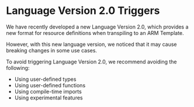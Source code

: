 # Language Version 2.0 Triggers

We have recently developed a new Language Version 2.0, which provides a new format for resource definitions when transpiling to an ARM Template.

However, with this new language version, we noticed that it may cause breaking changes in some use cases.

To avoid triggering Language Version 2.0, we recommend avoiding the following:
* Using user-defined types
* Using user-defined functions
* Using compile-time imports
* Using experimental features
